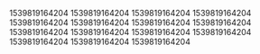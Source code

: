 1539819164204
1539819164204
1539819164204
1539819164204
1539819164204
1539819164204
1539819164204
1539819164204
1539819164204
1539819164204
1539819164204
1539819164204
1539819164204
1539819164204
1539819164204